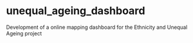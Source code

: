 # unequal_ageing_dashboard
Development of a online mapping dashboard for the Ethnicity and Unequal Ageing project
